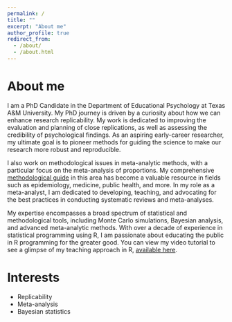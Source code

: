 ```yaml
---
permalink: /
title: ""
excerpt: "About me"
author_profile: true
redirect_from: 
  - /about/
  - /about.html
---
```

# About me

I am a PhD Candidate in the Department of Educational Psychology at Texas A&M University. My PhD journey is driven by a curiosity about how we can enhance research replicability. My work is dedicated to improving the evaluation and planning of close replications, as well as assessing the credibility of psychological findings. As an aspiring early-career researcher, my ultimate goal is to pioneer methods for guiding the science to make our research more robust and reproducible.

I also work on methodological issues in meta-analytic methods, with a particular focus on the meta-analysis of proportions. My comprehensive [methodological guide](https://www.researchgate.net/publication/375451196_Conducting_Meta-analyses_of_Proportions_in_R) in this area has become a valuable resource in fields such as epidemiology, medicine, public health, and more. In my role as a meta-analyst, I am dedicated to developing, teaching, and advocating for the best practices in conducting systematic reviews and meta-analyses.

My expertise encompasses a broad spectrum of statistical and methodological tools, including Monte Carlo simulations, Bayesian analysis, and advanced meta-analytic methods. With over a decade of experience in statistical programming using R, I am passionate about educating the public in R programming for the greater good. You can view my video tutorial to see a glimpse of my teaching approach in R, [available here](https://www.youtube.com/watch?v=2wbXTFvaRnM&t=764s).

# Interests 
- Replicability
- Meta-analysis
- Bayesian statistics
